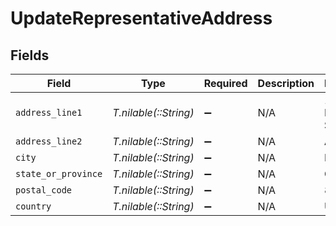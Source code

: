 # UpdateRepresentativeAddress


## Fields

| Field                 | Type                  | Required              | Description           | Example               |
| --------------------- | --------------------- | --------------------- | --------------------- | --------------------- |
| `address_line1`       | *T.nilable(::String)* | :heavy_minus_sign:    | N/A                   | 123 Main Street       |
| `address_line2`       | *T.nilable(::String)* | :heavy_minus_sign:    | N/A                   | Apt 302               |
| `city`                | *T.nilable(::String)* | :heavy_minus_sign:    | N/A                   | Boulder               |
| `state_or_province`   | *T.nilable(::String)* | :heavy_minus_sign:    | N/A                   | CO                    |
| `postal_code`         | *T.nilable(::String)* | :heavy_minus_sign:    | N/A                   | 80301                 |
| `country`             | *T.nilable(::String)* | :heavy_minus_sign:    | N/A                   | US                    |